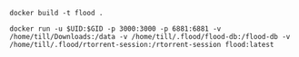 `docker build -t flood .`

`docker run -u $UID:$GID -p 3000:3000 -p 6881:6881 -v /home/till/Downloads:/data -v /home/till/.flood/flood-db:/flood-db -v /home/till/.flood/rtorrent-session:/rtorrent-session flood:latest`

